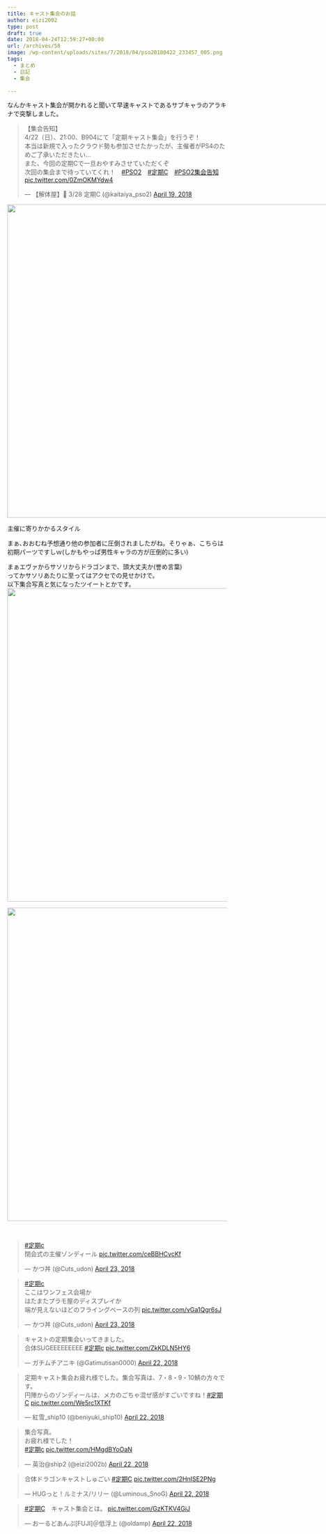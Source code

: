 ```yaml
---
title: キャスト集会のお話
author: eizi2002
type: post
draft: true
date: 2018-04-24T12:59:27+00:00
url: /archives/58
image: /wp-content/uploads/sites/7/2018/04/pso20180422_233457_005.png
tags:
  - まとめ
  - 日記
  - 集会

---
```

<script async src="https://platform.twitter.com/widgets.js" charset="utf-8"></script>
なんかキャスト集会が開かれると聞いて早速キャストであるサブキャラのアラキナで突撃しました。

<blockquote class="twitter-tweet"><p lang="ja" dir="ltr">【集会告知】<br>4/22（日）、21:00、B904にて「定期キャスト集会」を行うぞ！<br>本当は新規で入ったクラウド勢も参加させたかったが、主催者がPS4のためご了承いただきたい…<br>また、今回の定期Cで一旦おやすみさせていただくぞ<br>次回の集会まで待っていてくれ！　<a href="https://twitter.com/hashtag/PSO2?src=hash&amp;ref_src=twsrc%5Etfw">#PSO2</a>　<a href="https://twitter.com/hashtag/%E5%AE%9A%E6%9C%9FC?src=hash&amp;ref_src=twsrc%5Etfw">#定期C</a>　<a href="https://twitter.com/hashtag/PSO2%E9%9B%86%E4%BC%9A%E5%91%8A%E7%9F%A5?src=hash&amp;ref_src=twsrc%5Etfw">#PSO2集会告知</a> <a href="https://t.co/0ZmOKMYdw4">pic.twitter.com/0ZmOKMYdw4</a></p>&mdash; 【解体屋】🔧 3/28 定期C (@kaitaiya_pso2) <a href="https://twitter.com/kaitaiya_pso2/status/986783210364260353?ref_src=twsrc%5Etfw">April 19, 2018</a></blockquote>



<div id="attachment_59" style="width: 1290px" class="wp-caption alignnone">
  <img aria-describedby="caption-attachment-59" loading="lazy" class="wp-image-59 size-full" src="https://pso2.lei202.com/imageshttps://pso2.lei202.com/images/wp-content/uploads/sites/7/2018/04/pso20180422_233457_005.png" alt="" width="1280" height="720" srcset="https://pso2.lei202.com/images/wp-content/uploads/sites/7/2018/04/pso20180422_233457_005.png 1280w, https://pso2.lei202.com/images/wp-content/uploads/sites/7/2018/04/pso20180422_233457_005-300x169.png 300w, https://pso2.lei202.com/images/wp-content/uploads/sites/7/2018/04/pso20180422_233457_005-768x432.png 768w, https://pso2.lei202.com/images/wp-content/uploads/sites/7/2018/04/pso20180422_233457_005-1024x576.png 1024w" sizes="(max-width: 1280px) 100vw, 1280px" />
  
  <p id="caption-attachment-59" class="wp-caption-text">
    主催に寄りかかるスタイル
  </p>
</div>

まぁ､おおむね予想通り他の参加者に圧倒されましたがね。そりゃぁ、こちらは初期パーツですしｗ(しかもやっぱ男性キャラの方が圧倒的に多い)

まぁエヴァからサソリからドラゴンまで、頭大丈夫か(誉め言葉)  
ってかサソリあたりに至ってはアクセでの見せかけで。  
以下集合写真と気になったツイートとかです。  
<img loading="lazy" class="alignnone wp-image-60 size-full" src="https://pso2.lei202.com/images/wp-content/uploads/sites/7/2018/04/pso20180422_234010_007.png" alt="" width="1280" height="720" srcset="https://pso2.lei202.com/images/wp-content/uploads/sites/7/2018/04/pso20180422_234010_007.png 1280w, https://pso2.lei202.com/images/wp-content/uploads/sites/7/2018/04/pso20180422_234010_007-300x169.png 300w, https://pso2.lei202.com/images/wp-content/uploads/sites/7/2018/04/pso20180422_234010_007-768x432.png 768w, https://pso2.lei202.com/images/wp-content/uploads/sites/7/2018/04/pso20180422_234010_007-1024x576.png 1024w" sizes="(max-width: 1280px) 100vw, 1280px" /> 

<img loading="lazy" class="alignnone wp-image-61 size-full" src="https://pso2.lei202.com/images/wp-content/uploads/sites/7/2018/04/pso20180422_234201_016.png" alt="" width="1280" height="720" srcset="https://pso2.lei202.com/images/wp-content/uploads/sites/7/2018/04/pso20180422_234201_016.png 1280w, https://pso2.lei202.com/images/wp-content/uploads/sites/7/2018/04/pso20180422_234201_016-300x169.png 300w, https://pso2.lei202.com/images/wp-content/uploads/sites/7/2018/04/pso20180422_234201_016-768x432.png 768w, https://pso2.lei202.com/images/wp-content/uploads/sites/7/2018/04/pso20180422_234201_016-1024x576.png 1024w" sizes="(max-width: 1280px) 100vw, 1280px" /> 

&nbsp;

<blockquote class="twitter-tweet" data-lang="en">
  <p dir="ltr" lang="ja">
    <a href="https://twitter.com/hashtag/%E5%AE%9A%E6%9C%9Fc?src=hash&ref_src=twsrc%5Etfw">#定期c</a><br /> 閉会式の主催ゾンディール <a href="https://t.co/ceBBHCvcKf">pic.twitter.com/ceBBHCvcKf</a>
  </p>
  
  <p>
    — かつ丼 (@Cuts_udon) <a href="https://twitter.com/Cuts_udon/status/988219964745170950?ref_src=twsrc%5Etfw">April 23, 2018</a>
  </p>
</blockquote>



<blockquote class="twitter-tweet" data-lang="en">
  <p dir="ltr" lang="ja">
    <a href="https://twitter.com/hashtag/%E5%AE%9A%E6%9C%9Fc?src=hash&ref_src=twsrc%5Etfw">#定期c</a><br /> ここはワンフェス会場か<br /> はたまたプラモ屋のディスプレイか<br /> 端が見えないほどのフライングベースの列 <a href="https://t.co/vGa1Qgr6sJ">pic.twitter.com/vGa1Qgr6sJ</a>
  </p>
  
  <p>
    — かつ丼 (@Cuts_udon) <a href="https://twitter.com/Cuts_udon/status/988218102478323713?ref_src=twsrc%5Etfw">April 23, 2018</a>
  </p>
</blockquote>



<blockquote class="twitter-tweet" data-lang="en">
  <p dir="ltr" lang="ja">
    キャストの定期集会いってきました。<br /> 合体SUGEEEEEEEEE <a href="https://twitter.com/hashtag/%E5%AE%9A%E6%9C%9Fc?src=hash&ref_src=twsrc%5Etfw">#定期c</a> <a href="https://t.co/ZkKDLN5HY6">pic.twitter.com/ZkKDLN5HY6</a>
  </p>
  
  <p>
    — ガチムチアニキ (@Gatimutisan0000) <a href="https://twitter.com/Gatimutisan0000/status/988144345848070144?ref_src=twsrc%5Etfw">April 22, 2018</a>
  </p>
</blockquote>



<blockquote class="twitter-tweet" data-lang="en">
  <p dir="ltr" lang="ja">
    定期キャスト集会お疲れ様でした。集合写真は、7・8・9・10鯖の方々です。<br /> 円陣からのゾンディールは、メカのごちゃ混ぜ感がすごいですね！<a href="https://twitter.com/hashtag/%E5%AE%9A%E6%9C%9FC?src=hash&ref_src=twsrc%5Etfw">#定期C</a> <a href="https://t.co/We5rc1XTKf">pic.twitter.com/We5rc1XTKf</a>
  </p>
  
  <p>
    — 紅雪_ship10 (@beniyuki_ship10) <a href="https://twitter.com/beniyuki_ship10/status/988079584691175424?ref_src=twsrc%5Etfw">April 22, 2018</a>
  </p>
</blockquote>



<blockquote class="twitter-tweet" data-lang="en">
  <p dir="ltr" lang="ja">
    集合写真。<br /> お疲れ様でした！<br /> <a href="https://twitter.com/hashtag/%E5%AE%9A%E6%9C%9Fc?src=hash&ref_src=twsrc%5Etfw">#定期c</a> <a href="https://t.co/HMgdBYoOaN">pic.twitter.com/HMgdBYoOaN</a>
  </p>
  
  <p>
    — 英治@ship2 (@eizi2002b) <a href="https://twitter.com/eizi2002b/status/988067844075044864?ref_src=twsrc%5Etfw">April 22, 2018</a>
  </p>
</blockquote>



<blockquote class="twitter-tweet" data-lang="en">
  <p dir="ltr" lang="ja">
    合体ドラゴンキャストしゅごい <a href="https://twitter.com/hashtag/%E5%AE%9A%E6%9C%9FC?src=hash&ref_src=twsrc%5Etfw">#定期C</a> <a href="https://t.co/2HnISE2PNg">pic.twitter.com/2HnISE2PNg</a>
  </p>
  
  <p>
    — HUGっと！ルミナス/リリー (@Luminous_SnoG) <a href="https://twitter.com/Luminous_SnoG/status/988051927484121088?ref_src=twsrc%5Etfw">April 22, 2018</a>
  </p>
</blockquote>



<blockquote class="twitter-tweet" data-lang="en">
  <p dir="ltr" lang="ja">
    <a href="https://twitter.com/hashtag/%E5%AE%9A%E6%9C%9FC?src=hash&ref_src=twsrc%5Etfw">#定期C</a>　キャスト集会とは。 <a href="https://t.co/GzKTKV4GiJ">pic.twitter.com/GzKTKV4GiJ</a>
  </p>
  
  <p>
    — おーるどあんぷ[FUJI]＠低浮上 (@oldamp) <a href="https://twitter.com/oldamp/status/988050310479335424?ref_src=twsrc%5Etfw">April 22, 2018</a>
  </p>
</blockquote>